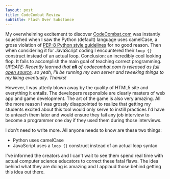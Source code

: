 ```yaml
---
layout: post
title: CodeCombat Review
subtitle: Flash Over Substance
---
```


My overwhelming excitement to discover
[CodeCombat.com](http://codecombat.com) was instantly
squelched when I saw the Python (default) language
uses camelCase, a gross violation of [PEP-8 Python style
guidelines](https://www.python.org/dev/peps/pep-0008#function-names)
for no good reason. Then when considering it for JavaScript coding
I encountered their `loop {}` construct instead of an actual loop.
Conclusion: an incredibly cool looking flop. It fails to accomplish the
main goal of teaching correct programming. *UPDATE: Recently learned that
**all** of codecombat.com is released as [full open
source](http://codecombat.com/legal), so yeah, I'll be
running my own server and tweeking things to my liking eventually. Thanks!*

However, I was utterly blown away by the quality of HTML5 site and
everything it entails. The developers responsible are clearly masters
of web app and game development. The art of the game is also very
amazing. All the more reason I was grossly disappointed to realize that
getting my students excited about this tool would only serve to instill
practices I'd have to unteach them later and would ensure they fail any
job interview to become a programmer one day if they used them during
those interviews.

I don't need to write more. All anyone needs to know are these two things:

* Python uses camelCase
* JavaScript uses a `loop {}` construct instead of an actual loop syntax

I've informed the creators and I can't wait to see them spend real time with
actual computer science educators to correct these fatal flaws. The idea
behind what they are doing is amazing and I applaud those behind getting
this idea out there.
